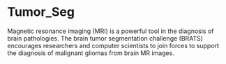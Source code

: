 # Tumor_Seg

Magnetic resonance imaging (MRI) is a powerful tool in the diagnosis of brain pathologies. The brain tumor segmentation challenge (BRATS) encourages researchers and computer scientists to join forces to support the diagnosis of malignant gliomas from brain MR images. 
